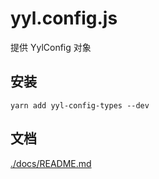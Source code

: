 # yyl.config.js
提供 YylConfig 对象

## 安装
```types
yarn add yyl-config-types --dev
```

## 文档
[./docs/README.md](./docs/README.md)